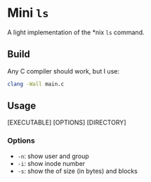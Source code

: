 # Mini `ls`

A light implementation of the *nix `ls` command.

## Build

Any C compiler should work, but I use:
```bash
clang -Wall main.c
```

## Usage

[EXECUTABLE] [OPTIONS] [DIRECTORY]

### Options

- `-n`: show user and group
- `-i`: show inode number
- `-s`: show the of size (in bytes) and blocks
